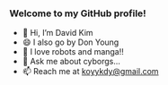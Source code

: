### Welcome to my GitHub profile!
- 👋 Hi, I’m David Kim
- 😄 I also go by Don Young
- 👀 I love robots and manga!!
- 💬 Ask me about cyborgs...
- 📫 Reach me at koyykdy@gmail.com

<!--
**koyykdy/koyykdy** is a ✨ _special_ ✨ repository because its `README.md` (this file) appears on your GitHub profile.

Here are some ideas to get you started:

- 🔭 I’m currently working on ...
- 🌱 I’m currently learning ...
- 👯 I’m looking to collaborate on ...
- 🤔 I’m looking for help with ...
- 💬 Ask me about ...
- 📫 How to reach me: ...
- 😄 Pronouns: ...
- ⚡ Fun fact: ...
-->
